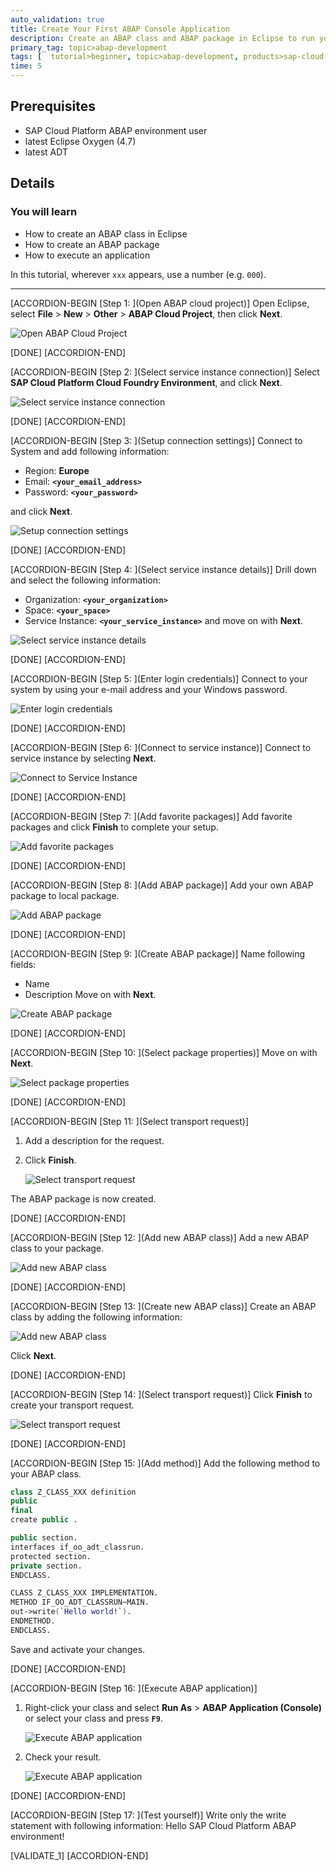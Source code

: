 ```yaml
---
auto_validation: true
title: Create Your First ABAP Console Application
description: Create an ABAP class and ABAP package in Eclipse to run your application console in SAP Cloud Platform ABAP environment.
primary_tag: topic>abap-development
tags: [  tutorial>beginner, topic>abap-development, products>sap-cloud-platform]
time: 5
---
```


## Prerequisites  
  - SAP Cloud Platform ABAP environment user
  - latest Eclipse Oxygen (4.7)
  - latest ADT

## Details
### You will learn
  - How to create an ABAP class in Eclipse
  - How to create an ABAP package
  - How to execute an application

In this tutorial, wherever `xxx` appears, use a number (e.g. `000`).

---

[ACCORDION-BEGIN [Step 1: ](Open ABAP cloud project)]
Open Eclipse, select **File** > **New** > **Other** > **ABAP Cloud Project**, then  click **Next**.

![Open ABAP Cloud Project](eclipse.png)

[DONE]
[ACCORDION-END]

[ACCORDION-BEGIN [Step 2: ](Select service instance connection)]
Select **SAP Cloud Platform Cloud Foundry Environment**, and click **Next**.

![Select service instance connection](servicekey.png)

[DONE]
[ACCORDION-END]

[ACCORDION-BEGIN [Step 3: ](Setup connection settings)]
Connect to System and add following information:

- Region: **Europe**
- Email: **`<your_email_address>`**
- Password: **`<your_password>`**

and click **Next**.

![Setup connection settings](connect.png)

[DONE]
[ACCORDION-END]

[ACCORDION-BEGIN [Step 4: ](Select service instance details)]
Drill down and select the following information:

- Organization: **`<your_organization>`**
- Space: **`<your_space>`**
- Service Instance: **`<your_service_instance>`**
and move on with **Next**.

![Select service instance details](details.png)

[DONE]
[ACCORDION-END]

[ACCORDION-BEGIN [Step 5: ](Enter login credentials)]
Connect to your system by using your e-mail address and your Windows password.

![Enter login credentials](login.png)

[DONE]
[ACCORDION-END]

[ACCORDION-BEGIN [Step 6: ](Connect to service instance)]
Connect to service instance by selecting **Next**.

![Connect to Service Instance](instance.png)

[DONE]
[ACCORDION-END]

[ACCORDION-BEGIN [Step 7: ](Add favorite packages)]
Add favorite packages and click **Finish** to complete your setup.

![Add favorite packages](project.png)

[DONE]
[ACCORDION-END]

[ACCORDION-BEGIN [Step 8: ](Add ABAP package)]
Add your own ABAP package to local package.

![Add ABAP package](package.png)

[DONE]
[ACCORDION-END]

[ACCORDION-BEGIN [Step 9: ](Create ABAP package)]
Name following fields:

- Name
- Description
Move on with **Next**.

![Create ABAP package](abappackage.png)

[DONE]
[ACCORDION-END]

[ACCORDION-BEGIN [Step 10: ](Select package properties)]
Move on with **Next**.

![Select package properties](properties.png)

[DONE]
[ACCORDION-END]

[ACCORDION-BEGIN [Step 11: ](Select transport request)]
1. Add a description for the request.

2. Click **Finish**.

    ![Select transport request](transport.png)

The ABAP package is now created.

[DONE]
[ACCORDION-END]

[ACCORDION-BEGIN [Step 12: ](Add new ABAP class)]
Add a new ABAP class to your package.

![Add new ABAP class](class.png)

[DONE]
[ACCORDION-END]

[ACCORDION-BEGIN [Step 13: ](Create new ABAP class)]
Create an ABAP class by adding the following information:

![Add new ABAP class](abapclass.png)

Click **Next**.

[DONE]
[ACCORDION-END]

[ACCORDION-BEGIN [Step 14: ](Select transport request)]
Click **Finish** to create your transport request.

![Select transport request](request.png)

[DONE]
[ACCORDION-END]

[ACCORDION-BEGIN [Step 15: ](Add method)]
Add the following method to your ABAP class.

```swift
class Z_CLASS_XXX definition
public
final
create public .

public section.
interfaces if_oo_adt_classrun.
protected section.
private section.
ENDCLASS.

CLASS Z_CLASS_XXX IMPLEMENTATION.
METHOD IF_OO_ADT_CLASSRUN~MAIN.
out->write(`Hello world!`).
ENDMETHOD.
ENDCLASS.

```
Save and activate your changes.

[DONE]
[ACCORDION-END]

[ACCORDION-BEGIN [Step 16: ](Execute ABAP application)]
1. Right-click your class and select **Run As** > **ABAP Application (Console)** or select your class and press **`F9`**.

    ![Execute ABAP application](console.png)

2. Check your result.

    ![Execute ABAP application](result.png)

[DONE]
[ACCORDION-END]

[ACCORDION-BEGIN [Step 17: ](Test yourself)]
Write only the write statement with following information: Hello SAP Cloud Platform ABAP environment!

[VALIDATE_1]
[ACCORDION-END]

